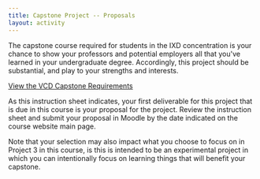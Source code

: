```yaml
---
title: Capstone Project -- Proposals
layout: activity
---
```


The capstone course required for students in the IXD concentration is your chance to show your professors and potential employers all that you've learned in your undergraduate degree. Accordingly, this project should be substantial, and play to your strengths and interests.

[View the VCD Capstone Requirements](/docs/vcd-capstone-project.pdf)

As this instruction sheet indicates, your first deliverable for this project that is due in this course is your proposal for the project. Review the instruction sheet and submit your proposal in Moodle by the date indicated on the course website main page.

Note that your selection may also impact what you choose to focus on in Project 3 in this course, is this is intended to be an experimental project in which you can intentionally focus on learning things that will benefit your capstone.

